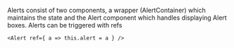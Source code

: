 Alerts consist of two components, a wrapper (AlertContainer) which maintains the state and the Alert component which handles displaying Alert boxes. Alerts can be triggered with refs


```
<Alert ref={ a => this.alert = a } />
```

